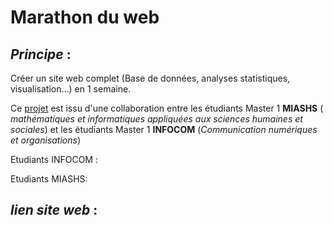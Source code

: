 # Marathon du web



## _Principe_ :

Créer un site web complet (Base de données, analyses statistiques, visualisation…) en 1 semaine. 

Ce [projet](http://www.univ-montp3.fr/miap/ens/miashs/marathon/index.html) est issu d'une collaboration entre les étudiants Master 1 **MIASHS** ( _mathématiques et informatiques appliquées aux sciences humaines et sociales_) et les étudiants Master 1  **INFOCOM**   (_Communication numériques et organisations_)

Etudiants INFOCOM : 

Etudiants MIASHS: 



## _lien site web_ :
